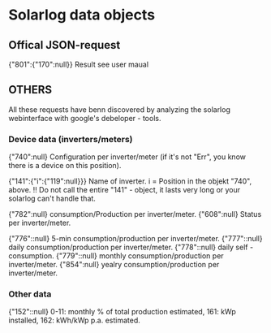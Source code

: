 # Solarlog data objects

## Offical JSON-request

{"801":{"170":null}} Result see user maual

## OTHERS

All these requests have benn discovered by analyzing the solarlog webinterface with google's debeloper - tools.

### Device data (inverters/meters)

{"740":null} Configuration per inverter/meter (if it's not "Err", you know there is a device on this position).

{"141":{"i":{"119":null}}} Name of inverter. i = Position in the objekt "740", above. !! Do not call the entire "141" - object, it lasts very long or your solarlog can't handle that.

{"782":null} consumption/Production per inverter/meter.
{"608":null} Status per inverter/meter.

{"776"::null} 5-min consumption/production per inverter/meter.
{"777"::null} daily consumption/production per inverter/meter.
{"778"::null} daily self - consumption.
{"779"::null} monthly consumption/production per inverter/meter.
{"854":null} yealry consumption/production per inverter/meter.

### Other data
{"152"::null} 0-11: monthly % of total production estimated, 161: kWp installed, 162: kWh/kWp p.a. estimated.
